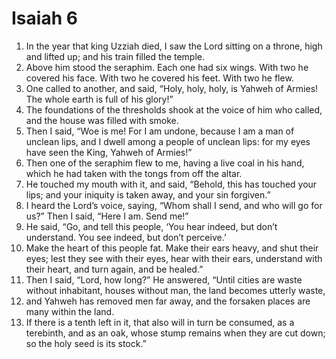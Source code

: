﻿
# Isaiah 6
1. In the year that king Uzziah died, I saw the Lord sitting on a throne, high and lifted up; and his train filled the temple. 
2. Above him stood the seraphim. Each one had six wings. With two he covered his face. With two he covered his feet. With two he flew. 
3. One called to another, and said, “Holy, holy, holy, is Yahweh of Armies! The whole earth is full of his glory!” 
4. The foundations of the thresholds shook at the voice of him who called, and the house was filled with smoke. 
5. Then I said, “Woe is me! For I am undone, because I am a man of unclean lips, and I dwell among a people of unclean lips: for my eyes have seen the King, Yahweh of Armies!” 
6. Then one of the seraphim flew to me, having a live coal in his hand, which he had taken with the tongs from off the altar. 
7. He touched my mouth with it, and said, “Behold, this has touched your lips; and your iniquity is taken away, and your sin forgiven.” 
8. I heard the Lord’s voice, saying, “Whom shall I send, and who will go for us?” Then I said, “Here I am. Send me!” 
9. He said, “Go, and tell this people, ‘You hear indeed, but don’t understand. You see indeed, but don’t perceive.’ 
10. Make the heart of this people fat. Make their ears heavy, and shut their eyes; lest they see with their eyes, hear with their ears, understand with their heart, and turn again, and be healed.” 
11. Then I said, “Lord, how long?” He answered, “Until cities are waste without inhabitant, houses without man, the land becomes utterly waste, 
12. and Yahweh has removed men far away, and the forsaken places are many within the land. 
13. If there is a tenth left in it, that also will in turn be consumed, as a terebinth, and as an oak, whose stump remains when they are cut down; so the holy seed is its stock.” 
